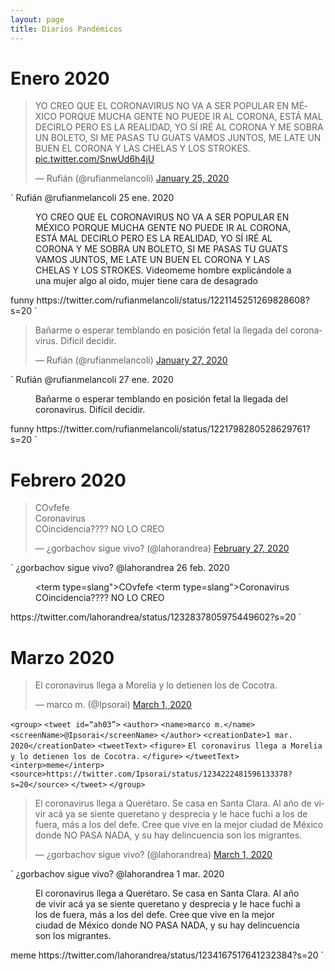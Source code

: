```yaml
---
layout: page
title: Diarios Pandémicos
---
```


# Enero 2020


<blockquote class="twitter-tweet"><p lang="es" dir="ltr">YO CREO QUE EL CORONAVIRUS NO VA A SER POPULAR EN MÉXICO PORQUE MUCHA GENTE NO PUEDE IR AL CORONA, ESTÁ MAL DECIRLO PERO ES LA REALIDAD, YO SÍ IRÉ AL CORONA Y ME SOBRA UN BOLETO, SI ME PASAS TU GUATS VAMOS JUNTOS, ME LATE UN BUEN EL CORONA Y LAS CHELAS Y LOS STROKES. <a href="https://t.co/SnwUd6h4jU">pic.twitter.com/SnwUd6h4jU</a></p>&mdash; Rufián (@rufianmelancoli) <a href="https://twitter.com/rufianmelancoli/status/1221145251269828608?ref_src=twsrc%5Etfw">January 25, 2020</a></blockquote> <script async src="https://platform.twitter.com/widgets.js" charset="utf-8"></script>


`<group>
<tweet id=“ah01”>
<author>
<name>Rufián</name>
<screenName>@rufianmelancoli</screenName>
</author>
<creationDate>25 ene. 2020</creationDate>
<tweetText>
<figure>
YO CREO QUE EL <term type=slang">CORONAVIRUS</term> NO VA A SER POPULAR EN MÉXICO PORQUE MUCHA GENTE NO PUEDE IR AL CORONA, ESTÁ MAL DECIRLO PERO ES LA REALIDAD, YO SÍ IRÉ AL CORONA Y ME SOBRA UN BOLETO, SI ME PASAS TU GUATS VAMOS JUNTOS, ME LATE UN BUEN EL CORONA Y LAS CHELAS Y LOS STROKES.
<figDesc>Videomeme hombre explicándole a una mujer algo al oido, mujer tiene cara de desagrado</figDesc>
</figure>
</tweetText>
<interp>funny</interp>
<source>
https://twitter.com/rufianmelancoli/status/1221145251269828608?s=20
</source>
</tweet>
</group>`

<blockquote class="twitter-tweet"><p lang="es" dir="ltr">Bañarme o esperar temblando en posición fetal la llegada del coronavirus. Difícil decidir.</p>&mdash; Rufián (@rufianmelancoli) <a href="https://twitter.com/rufianmelancoli/status/1221798280528629761?ref_src=twsrc%5Etfw">January 27, 2020</a></blockquote> <script async src="https://platform.twitter.com/widgets.js" charset="utf-8"></script>

`<group>
<tweet id=“ah01”>
<author>
<name>Rufián</name>
<screenName>@rufianmelancoli</screenName>
</author>
<creationDate>27 ene. 2020</creationDate>
<tweetText>
<figure>
Bañarme o esperar temblando en posición fetal la llegada del <term type=slang">coronavirus</term>. Difícil decidir.
</figure>
</tweetText>
<interp>funny</interp>
<source>
https://twitter.com/rufianmelancoli/status/1221798280528629761?s=20
<source>
</tweet>
</group>`
  
# Febrero 2020

<blockquote class="twitter-tweet"><p lang="es" dir="ltr">COvfefe<br>Coronavirus<br>COincidencia???? NO LO CREO</p>&mdash; ¿gorbachov sigue vivo? (@lahorandrea) <a href="https://twitter.com/lahorandrea/status/1232837805975449602?ref_src=twsrc%5Etfw">February 27, 2020</a></blockquote> <script async src="https://platform.twitter.com/widgets.js" charset="utf-8"></script>
  
`<group>
<tweet id=“ah02”>
<author>
<name>¿gorbachov sigue vivo?</name>
<screenName>@lahorandrea</screenName>
</author>
<creationDate>26 feb. 2020</creationDate>
<tweetText>
<figure>

<term type=slang">COvfefe</term>
<term type=slang">Coronavirus</term>
COincidencia???? NO LO CREO
</figure>
</tweetText>
<interp></interp>
<source>https://twitter.com/lahorandrea/status/1232837805975449602?s=20</source>
</tweet>
</group>`


# Marzo 2020

<blockquote class="twitter-tweet"><p lang="es" dir="ltr">El coronavirus llega a Morelia y lo detienen los de Cocotra.</p>&mdash; marco m. (@Ipsorai) <a href="https://twitter.com/Ipsorai/status/1234222481596133378?ref_src=twsrc%5Etfw">March 1, 2020</a></blockquote> <script async src="https://platform.twitter.com/widgets.js" charset="utf-8"></script>

`<group>`
`<tweet id=“ah03”>`
`<author>`
`<name>marco m.</name>`
`<screenName>@Ipsorai</screenName>`
`</author>`
`<creationDate>1 mar. 2020</creationDate>`
`<tweetText>`
`<figure>`
`El coronavirus llega a Morelia y lo detienen los de Cocotra.`
`</figure>`
`</tweetText>`
`<interp>meme</interp>`
`<source>https://twitter.com/Ipsorai/status/1234222481596133378?s=20</source>`
`</tweet>`
`</group>`

<blockquote class="twitter-tweet"><p lang="es" dir="ltr">El coronavirus llega a Querétaro. Se casa en Santa Clara. Al año de vivir acá ya se siente queretano y desprecia y le hace fuchi a los de fuera, más a los del defe. Cree que vive en la mejor ciudad de México donde NO PASA NADA, y su hay delincuencia son los migrantes.</p>&mdash; ¿gorbachov sigue vivo? (@lahorandrea) <a href="https://twitter.com/lahorandrea/status/1234167517641232384?ref_src=twsrc%5Etfw">March 1, 2020</a></blockquote> <script async src="https://platform.twitter.com/widgets.js" charset="utf-8"></script>


`<tweet id=“ah03”>
<author>
<name>¿gorbachov sigue vivo?</name>
<screenName>@lahorandrea</screenName>
</author>
<creationDate>1 mar. 2020</creationDate>
<tweetText>
<figure>
El coronavirus llega a Querétaro. Se casa en Santa Clara. Al año de vivir acá ya se siente queretano y desprecia y le hace fuchi a los de fuera, más a los del defe. Cree que vive en la mejor ciudad de México donde NO PASA NADA, y su hay delincuencia son los migrantes.
</figure>
</tweetText>
<interp>meme</interp>
<source> https://twitter.com/lahorandrea/status/1234167517641232384?s=20</source>
</tweet>`

